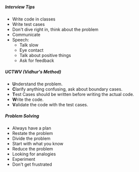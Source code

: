 ##### Interview Tips

* Write code in classes  
* Write test cases  
* Don't dive right in, think about the problem
* Communicate
* Speech:
	* Talk slow
	* Eye contact
	* Talk about positive things
	* Ask for feedback

##### UCTWV (Vidhur's Method)
* **U**nderstand the problem.
* **C**larify anything confusing, ask about boundary cases.
* **T**est Cases should be written before writing the actual code.
* **W**rite the code.
* **V**alidate the code with the test cases.


##### Problem Solving

* Always have a plan
* Restate the problem
* Divide the problem
* Start with what you know
* Reduce the problem
* Looking for analogies
* Experiment
* Don't get frustrated